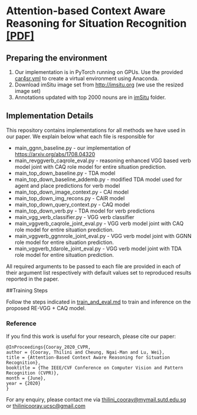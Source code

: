 # Attention-based Context Aware Reasoning for Situation Recognition [[PDF]](http://openaccess.thecvf.com/content_CVPR_2020/papers/Cooray_Attention-Based_Context_Aware_Reasoning_for_Situation_Recognition_CVPR_2020_paper.pdf)

## Preparing the environment

1. Our implementation is in PyTorch running on GPUs. Use the provided [car4sr.yml](env/car4sr.yml) to create a virtual environment using Anaconda.
2. Download imSitu image set from http://imsitu.org (we use the resized image set)
3. Annotations updated with top 2000 nouns are in [imSitu](imSitu) folder.

## Implementation Details

This repository contains implementations for all methods we have used in our paper. We explain below what each file is responsible for

* main_ggnn_baseline.py - our implementation of https://arxiv.org/abs/1708.04320
* main_revggverb_caqrole_eval.py - reasoning enhanced VGG based verb model joint with CAQ role model for entire situation prediction.
* main_top_down_baseline.py - TDA model
* main_top_down_baseline_addemb.py - modified TDA model used for agent and place predictions for verb model
* main_top_down_image_context.py - CAI model
* main_top_down_img_recons.py - CAIR model
* main_top_down_query_context.py - CAQ model
* main_top_down_verb.py - TDA model for verb predictions
* main_vgg_verb_classifier.py - VGG verb classifier
* main_vggverb_caqrole_joint_eval.py - VGG verb model joint with CAQ role model for entire situation prediction.
* main_vggverb_ggnnrole_joint_eval.py - VGG verb model joint with GGNN role model for entire situation prediction.
* main_vggverb_tdarole_joint_eval.py - VGG verb model joint with TDA role model for entire situation prediction.

All required arguments to be passed to each file are provided in each of their argument list respectively with default values set to reproduced results reported in the paper.

##Training Steps

Follow the steps indicated in [train_and_eval.md](train_and_eval.md) to train and inference on the proposed RE-VGG + CAQ model.

### Reference
If you find this work is useful for your research, please cite our paper:
```
@InProceedings{Cooray_2020_CVPR,
author = {Cooray, Thilini and Cheung, Ngai-Man and Lu, Wei},
title = {Attention-Based Context Aware Reasoning for Situation Recognition},
booktitle = {The IEEE/CVF Conference on Computer Vision and Pattern Recognition (CVPR)},
month = {June},
year = {2020}
}
```

For any enquiry, please contact me via <a href="mailto:thilini_cooray@mymail.sutd.edu.sg">thilini_cooray@mymail.sutd.edu.sg</a> or <a href="mailto:thilinicooray.ucsc@gmail.com">thilinicooray.ucsc@gmail.com</a>

